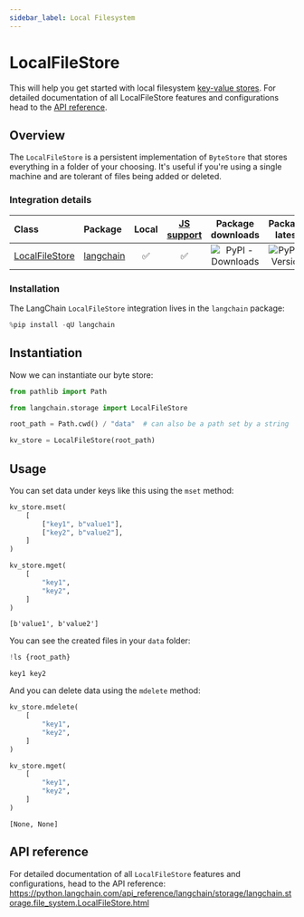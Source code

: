 ```yaml
---
sidebar_label: Local Filesystem
---
```


# LocalFileStore

This will help you get started with local filesystem [key-value stores](/oss/concepts/key_value_stores). For detailed documentation of all LocalFileStore features and configurations head to the [API reference](https://python.langchain.com/api_reference/langchain/storage/langchain.storage.file_system.LocalFileStore.html).

## Overview

The `LocalFileStore` is a persistent implementation of `ByteStore` that stores everything in a folder of your choosing. It's useful if you're using a single machine and are tolerant of files being added or deleted.

### Integration details

| Class | Package | Local | [JS support](https://js.langchain.com/docs/integrations/stores/file_system) | Package downloads | Package latest |
| :--- | :--- | :---: | :---: |  :---: | :---: |
| [LocalFileStore](https://python.langchain.com/api_reference/langchain/storage/langchain.storage.file_system.LocalFileStore.html) | [langchain](https://python.langchain.com/api_reference/langchain/index.html) | ✅ | ✅ | ![PyPI - Downloads](https://img.shields.io/pypi/dm/langchain?style=flat-square&label=%20) | ![PyPI - Version](https://img.shields.io/pypi/v/langchain?style=flat-square&label=%20) |

### Installation

The LangChain `LocalFileStore` integration lives in the `langchain` package:


```python
%pip install -qU langchain
```

## Instantiation

Now we can instantiate our byte store:


```python
from pathlib import Path

from langchain.storage import LocalFileStore

root_path = Path.cwd() / "data"  # can also be a path set by a string

kv_store = LocalFileStore(root_path)
```

## Usage

You can set data under keys like this using the `mset` method:


```python
kv_store.mset(
    [
        ["key1", b"value1"],
        ["key2", b"value2"],
    ]
)

kv_store.mget(
    [
        "key1",
        "key2",
    ]
)
```



```output
[b'value1', b'value2']
```


You can see the created files in your `data` folder:


```python
!ls {root_path}
```
```output
key1 key2
```
And you can delete data using the `mdelete` method:


```python
kv_store.mdelete(
    [
        "key1",
        "key2",
    ]
)

kv_store.mget(
    [
        "key1",
        "key2",
    ]
)
```



```output
[None, None]
```


## API reference

For detailed documentation of all `LocalFileStore` features and configurations, head to the API reference: https://python.langchain.com/api_reference/langchain/storage/langchain.storage.file_system.LocalFileStore.html
